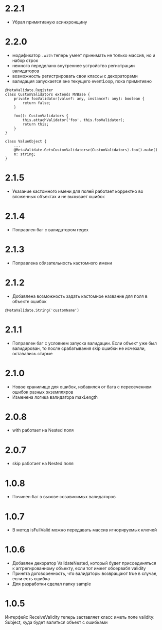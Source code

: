 # 2.2.1
- Убрал примитивную асинхронщину

# 2.2.0
- модификатор `.with` теперь умеет принимать не только массив, но и набор строк
- немного переделано внутреннее устройство регистрации валидаторов
- возможность регистрировать свои классы с декораторами
- валидация запускается вне текущего eventLoop, пока примитивно
```
@MetaValidate.Register
class CustomValidators extends MVBase {
    private fooValidator(value?: any, instance?: any): boolean {
        return false;
    }

    foo(): CustomValidators {
        this.attachValidator('foo', this.fooValidator);
        return this;
    }
}

class ValueObject {
    ...
    @MetaValidate.Get<CustomValidators>(CustomValidators).foo().make()
    n: string;
}
```

# 2.1.5
- Указание кастомного имени для полей работает корректно во вложенных объектах и не вызывает ошибок

# 2.1.4
- Поправлен баг с валидатором regex

# 2.1.3
- Поправлена обязательность кастомного имени

# 2.1.2
- Добавлена возможность задать кастомное название для поля в объекте ошибок
```
@MetaValidate.String('customName')
```

# 2.1.1
- Поправлен баг с условием запуска валидации. Если объект уже был валидирован, то после срабатывания skip ошибки не исчезали, оставались старые

# 2.1.0
- Новое хранилище для ошибок, избавился от бага с пересечением ошибок разных экземпляров
- Изменена логика валидатора maxLength

# 2.0.8
- with работает на Nested поля

# 2.0.7
- skip работает на Nested поля

# 1.0.8
- Починен баг в вызове созависимых валидаторов

# 1.0.7
- В метод isFullValid можно передавать массив игнорируемых ключей

# 1.0.6
- Добавлен декоратор ValidateNested, который будет присоединяться к аггрегированному объекту, если тот имеет обсервабл validity
- Принята договоренность, что валидаторы возвращают true в случае, если есть ошибка
- Для разработки сделал папку sample

# 1.0.5
Интерфейс ReceiveValidity теперь заставляет класс иметь поле validity: Subject<Validity>, куда будет валиться объект с ошибками
